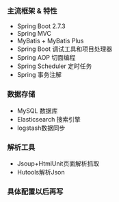 
### 主流框架 & 特性

- Spring Boot 2.7.3
- Spring MVC
- MyBatis + MyBatis Plus 
- Spring Boot 调试工具和项目处理器
- Spring AOP 切面编程
- Spring Scheduler 定时任务
- Spring 事务注解

### 数据存储

- MySQL 数据库
- Elasticsearch 搜索引擎
- logstash数据同步

### 解析工具
- Jsoup+HtmlUnit页面解析抓取
- Hutools解析Json

### 具体配置以后再写
